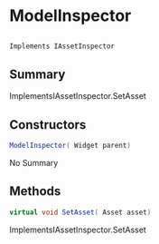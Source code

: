 # ModelInspector

## 
```c#
Implements IAssetInspector
```

## Summary

ImplementsIAssetInspector.SetAsset
## Constructors

```c#
ModelInspector( Widget parent) 
```
No Summary
## Methods

```c#
virtual void SetAsset( Asset asset) 
```
ImplementsIAssetInspector.SetAsset
